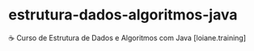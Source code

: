 # estrutura-dados-algoritmos-java
☕ Curso de Estrutura de Dados e Algoritmos com Java [loiane.training]
